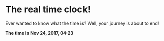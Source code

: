# The real time clock!

Ever wanted to know what the time is? Well, your journey is about to end!

**The time is Nov 24, 2017, 04:23**